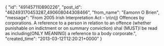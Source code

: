  {
   "id": "491457110890226",
   "post_id": "462493170453287_490608044308466",
   "from_name": "Eamonn O Brien",
   "message": "From 2005 Irish Interpretation Act - \n\n(j) Offences by corporations. A reference to a person in relation to an offence (whether punishable on indictment or on summary conviction) shal (MUST)l be read as including(ONLY MEANING) a reference to a body corporate.",
   "created_time": "2013-03-12T12:20:21+0000"
 }
